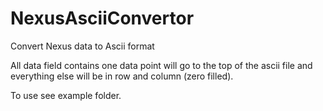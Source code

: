 # NexusAsciiConvertor
Convert Nexus data to Ascii format

All data field contains one data point will go to the top of the ascii file and everything else will be in row and column (zero filled).

To use see example folder.

